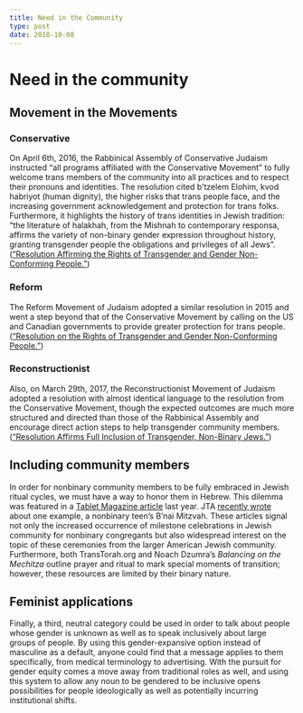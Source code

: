 ```yaml
---
title: Need in the Community
type: post
date: 2018-10-08
---
```


# Need in the community
## Movement in the Movements
### Conservative
On April 6th, 2016, the Rabbinical Assembly of Conservative Judaism instructed “all programs affiliated with the Conservative Movement” to fully welcome trans members of the community into all practices and to respect their pronouns and identities. The resolution cited b’tzelem Elohim, kvod habriyot (human dignity), the higher risks that trans people face, and the increasing government acknowledgement and protection for trans folks. Furthermore, it highlights the history of trans identities in Jewish tradition: “the literature of halakhah, from the Mishnah to contemporary responsa, affirms the variety of non-binary gender expression throughout history, granting transgender people the obligations and privileges of all Jews”.
([“Resolution Affirming the Rights of Transgender and Gender Non-Conforming People.”](www.rabbinicalassembly.org/story/resolution-affirming-rights-transgender-and-gender-non-conforming-people))
### Reform
The Reform Movement of Judaism adopted a similar resolution in 2015 and went a step beyond that of the Conservative Movement by calling on the US and Canadian governments to provide greater protection for trans people.
([“Resolution on the Rights of Transgender and Gender Non-Conforming People.”](www.urj.org/what-we-believe/resolutions/resolution-rights-transgender-and-gender-non-conforming-people))
### Reconstructionist
Also, on March 29th, 2017, the Reconstructionist Movement of Judaism adopted a resolution with almost identical language to the resolution from the Conservative Movement, though the expected outcomes are much more structured and directed than those of the Rabbinical Assembly and encourage direct action steps to help transgender community members.
([“Resolution Affirms Full Inclusion of Transgender, Non-Binary Jews.”](www.reconstructingjudaism.org/news/statement-support-transgender-non-binary-inclusion))
## Including community members
In order for nonbinary community members to be fully embraced in Jewish ritual cycles, we must have a way to honor them in Hebrew. This dilemma was featured in a [Tablet Magazine article](www.tabletmag.com/scroll/240492/come-to-the-bimah-and-read-from-the-torah-but-first-whats-your-preferred-gender-pronoun) last year. JTA [recently wrote](www.jta.org/2018/03/01/life-religion/teen-gender-neutral-bnei-mitzvah) about one example, a nonbinary teen’s B’nai Mitzvah. These articles signal not only the increased occurrence of milestone celebrations in Jewish community for nonbinary congregants but also widespread interest on the topic of these ceremonies from the larger American Jewish community. Furthermore, both TransTorah.org and Noach Dzumra’s *Balancing on the Mechitza* outline prayer and ritual to mark special moments of transition; however, these resources are limited by their binary nature.
## Feminist applications
Finally, a third, neutral category could be used in order to talk about people whose gender is unknown as well as to speak inclusively about large groups of people. By using this gender-expansive option instead of masculine as a default, anyone could find that a message applies to them specifically, from medical terminology to advertising. With the pursuit for gender equity comes a move away from traditional roles as well, and using this system to allow any noun to be gendered to be inclusive opens possibilities for people ideologically as well as potentially incurring institutional shifts.

